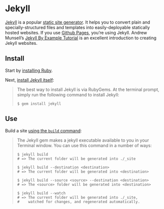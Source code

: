 Jekyll
======

[Jekyll](http://jekyllrb.com) is a popular [static site generator](http://staticsitegenerators.net).
It helps you to convert plain and specially-structured files and templates into easily-deployable
statically hosted websites. If you use [Github Pages](https://pages.github.com), you’re using Jekyll.
Andrew Munsell’s [Jekyll By Example Tutorial](https://www.andrewmunsell.com/tutorials/jekyll-by-example/tutorial)
is an excellent introduction to creating Jekyll websites.

Install
-------

Start by [installing Ruby](Ruby.md).

Next, [install Jekyll itself](http://jekyllrb.com/docs/installation/):

> The best way to install Jekyll is via RubyGems. At the terminal prompt, simply run the following command to install Jekyll:
> 
>     $ gem install jekyll

Use
---

Build a site [using the `build` command](http://jekyllrb.com/docs/usage/):

> The Jekyll gem makes a jekyll executable available to you in your Terminal window. You can use this command in a number of ways:
> 
>     $ jekyll build
>     # => The current folder will be generated into ./_site
>     
>     $ jekyll build --destination <destination>
>     # => The current folder will be generated into <destination>
>     
>     $ jekyll build --source <source> --destination <destination>
>     # => The <source> folder will be generated into <destination>
>     
>     $ jekyll build --watch
>     # => The current folder will be generated into ./_site,
>     #    watched for changes, and regenerated automatically.
